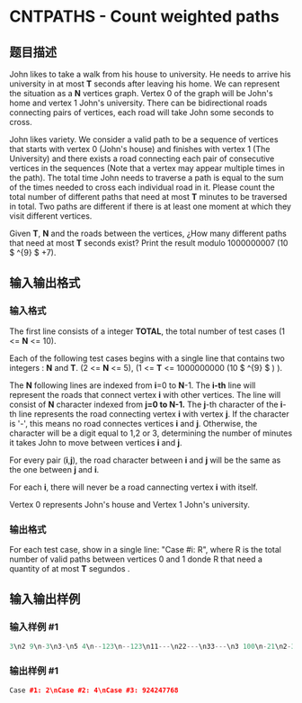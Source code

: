 # CNTPATHS - Count weighted paths

## 题目描述

John likes to take a walk from his house to university. He needs to arrive his university in at most **T** seconds after leaving his home. We can represent the situation as a **N** vertices graph. Vertex 0 of the graph will be John's home and vertex 1 John's university. There can be bidirectional roads connecting pairs of vertices, each road will take John some seconds to cross.

John likes variety. We consider a valid path to be a sequence of vertices that starts with vertex 0 (John's house) and finishes with vertex 1 (The University) and there exists a road connecting each pair of consecutive vertices in the sequences (Note that a vertex may appear multiple times in the path). The total time John needs to traverse a path is equal to the sum of the times needed to cross each individual road in it. Please count the total number of different paths that need at most **T** minutes to be traversed in total. Two paths are different if there is at least one moment at which they visit different vertices.

Given **T**, **N** and the roads between the vertices, ¿How many different paths that need at most **T** seconds exist? Print the result modulo 1000000007 (10 $ ^{9} $ +7).

## 输入输出格式

### 输入格式

The first line consists of a integer **TOTAL**, the total number of test cases (1 <= **N** <= 10).

Each of the following test cases begins with a single line that contains two integers : **N** and **T**. (2 <= **N** <= 5), (1 <= **T** <= 1000000000 (10 $ ^{9} $ ) ).

The **N** following lines are indexed from **i**=0 to **N**-1. The **i-th** line will represent the roads that connect vertex **i** with other vertices. The line will consist of **N** character indexed from **j=**0 to **N**-1**.** The **j**-th character of the **i**-th line represents the road connecting vertex **i** with vertex **j**. If the character is '-', this means no road connectes vertices **i** and **j**. Otherwise, the character will be a digit equal to 1,2 or 3, determining the number of minutes it takes John to move between vertices **i** and **j**.

For every pair (**i**,**j**), the road character between **i** and **j** will be the same as the one between **j** and **i**.

For each **i**, there will never be a road cannecting vertex **i** with itself.

Vertex 0 represents John's house and Vertex 1 John's university.

### 输出格式

For each test case, show in a single line: "Case #i: R", where R is the total number of valid paths between vertices 0 and 1 donde R that need a quantity of at most **T** segundos .

## 输入输出样例

### 输入样例 #1

```cpp
3\n2 9\n-3\n3-\n5 4\n--123\n--123\n11---\n22---\n33---\n3 100\n-21\n2-3\n13-
```


### 输出样例 #1

```cpp
Case #1: 2\nCase #2: 4\nCase #3: 924247768
```



